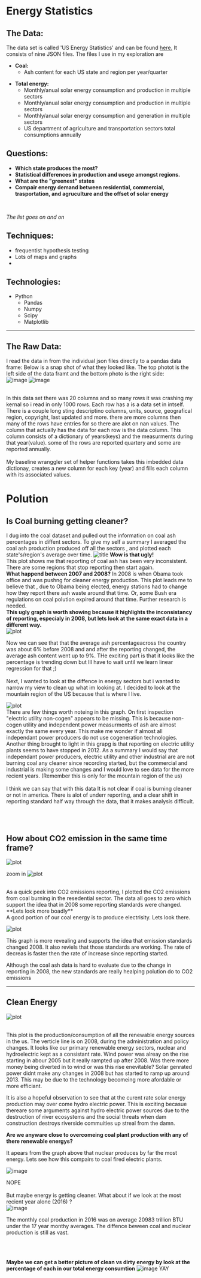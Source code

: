 # Energy Statistics

## The Data:
The data set  is called 'US Energy Statistics' and can be found [here.](https://www.kaggle.com/sohier/us-energy-statistics?select=TOTAL.json) It consists of nine JSON files. The files I use in my exploration are<br>
 - **Coal:** 
   - Ash content for each US state and region per year/quarter 
   

 <!--**Electric system operating data:** hourly demand for electric per state
 - **International:** annual petroleum stock per country per year
 - **Natural Gas:**
     - Weekly working underground storage by US region
     - Price and amount of monlthy re-exports to Portugal
     - Weekly and daily futures contracts
 - **Petroleum:**  Cushing, OK WTI Spot Price FOB, Daily
 - **Petroleum Imports:** Monthly imports per US region and international export location, per refinment level
 - **State energy data system:** 
    - Net interstate flow of electricity per state
    - Biomass total consumtion per state
    - Biomass inputs per state

 - **Short term energy outlook:** Quarterly Consumption and production for crude and distilled oil in different sectors internationaly-->
  - **Total energy:** 
     - Monthly/anual solar energy consumption and production in multiple sectors
     - Monthly/anual solar energy consumption and production in multiple sectors
     - Monthly/anual solar energy consumption and generation in multiple sectors
     - US department of agriculture and transportation sectors total consumptions annually

## Questions:

 - **Which state produces the most?**
 - **Statistical differences in production and usege amongst regions.**
 - **What are the "greenest" states**
 - **Compair energy demand between residential, commercial, trasportation, and agruculture and the offset of solar energy**
<br>

 *The list goes on and on*

## Techniques:
 - frequentist hypothesis testing
 - Lots of maps and graphs
 - 

## Technologies:
 - Python
    - Pandas
    - Numpy
    - Scipy
    - Matplotlib

 __________

## The Raw Data:
I read the data in from the individual json files directly to a pandas data frame: Below is a snap shot of what they looked like. The top photot is the left side of the data framt and the bottom photo is the right side:<br>
![image](images/raw1.png)
![image](images/raw2.png)
<!--<img src="images/raw1.png" alt="raw" width="250" height='75'/><img src="images/raw2.png" alt="raw" width="250" height='75'/>-->
<br>
In this data set there was 20 columns and so many rows it was crashing my kernal so i read in only 1000 rows. Each row has a is a data set in intself. There is a couple long sting descriptino columns, units, source, geografical region, copyright, last updated and more. there are more columns then many of the rows have entries for so there are alot on nan values. The column that actually has the data for each row is the data column. This column consists of a dictionary of years(keys) and the measurments during that year(value). some of the rows are reported quartery and some are reported annually. <br>
<br>
My baseline wranggler set of helper functions takes this imbedded data dictionay, creates a new column for each key (year) and fills each column with its associated values.





 # Polution

## Is Coal burning getting cleaner?<br>
 I dug into the coal dataset and pulled out the information on coal ash percentages in diffent sectors. To give my self a summary I averaged the coal ash production produced off all the sectors , and plotted each state's/region's average over time. </b>
 ![title](images/ugly-coal-ash2.png)
 </b>
**Wow is that ugly!**<br>
This plot shows me that reporting of coal ash has been very inconsistent. There are some regions that stop reporting then start again. <br>
**What happend between 2007 and 2008?**
In 2008 is when Obama took office and was pushng for cleaner energy production. This plot leads me to believe that , due to Obama being elected, energy stations had to change how they report there ash waste around that time. Or, some Bush era regulations on coal polution expired around that time. Further research is needed.<br>
**This ugly graph is worth showing because it highlights the inconsistancy of reporting, especialy in 2008, but lets look at the same exact data in a different way.**<br>
![plot](images/ave-coal-ash2.png)

Now we can see that that the average ash percentageacross the country was about 6% before 2008 and and after the reporting changed, the average ash content went up to 9%. THe exciting part is that it looks like the percentage is trending down but Ill have to wait until we learn linear regression for that ;)<br>
<br>
Next, I wanted to look at the diffence in energy sectors but i wanted to narrow my view to clean up what im looking at. I decided to look at the mountain region of the US because that is where I live. <br>

![plot](images/mountain-ash.png)
<br>
There are few things worth noteing in this graph. On first inspection "electric utility non-cogen" appears to be missing.  This is because non-cogen utility and independent power measurments of ash are almost exactly the same every year. This make me wonder if almost all independant power producers do not use cogeneration technologies. Another thing brought to light in this grapg is that reporting on electric utility plants seems to have stopped in 2012. As a summary I would say that independant power producers, electric utility and other industrial are are not burning coal any cleaner since recording started, but the commercial and industrial is making some changes and I would love to see data for the more recient years. (Remember this is only for the mountain region of the us)
<br>
<br>
I think we can say that with this data It is not clear if coal is burning cleaner or not in america. There is alot of underr reporting, and a clear shift in reporting standard half way through the data, that it makes analysis difficult. 


<br>
<br>

## How about CO2 emission in the same time frame?


![plot](images/residential_coal_burning2.png)

zoom in
![plot](images/co2_res_2000b.png)

</br>
As a quick peek into CO2 emissions reporting, I plotted the CO2 emissions from coal burning in the resedential sector. The data all goes to zero which support the idea that in 2008 some reporting standards were changed. 
<br>
**Lets look more boadly**<br> A good portion of our coal energy is to produce electrisity. Lets look there.

![plot](images/co2_coal_electric5.png)

This graph is more revealing and supports the idea that emission standards changed 2008. It also reviels that those standards are working. The rate of decreas is faster then the rate of increase since reporting started.

Although the coal ash data is hard to evaluate due to the change in reporting in 2008, the new standards are really healping polution do to CO2 emissions
_____
## Clean Energy
![plot](images/renewable_production5.png)

<br>
This plot is the production/consumption of all the renewable energy sources in the us. The verticle line is on 2008, during the administration and policy changes. It looks like our primary renewable energy sectors, nuclear and hydroelectric kept as a consistant rate. Wind power was alreay on the rise starting in abour 2005 but it really rampted up after 2008. Was there more money being diverted in to wind or was this rise enevitable? Solar genrated power didnt make any changes in 2008 but has started to ramp up around 2013. This may be due to the technology becomeing more afordable or more efficiant. <br>

It is also a hopeful observation to see that at the curent rate solar energy production may over come hydro electric power. This is exciting becasue thereare some arguments against hydro electric power sources due to the destruction of river ecosystems and the social threats when dam construction destroys riverside commuities up streal from the damn.
<br>

**Are we anyware close to overcomeing coal plant production with any of there renewable energys?** <br>

It apears from the graph above that nuclear produces by far the most energy. Lets see how this compairs to coal fired electric plants.

![image](images/17yr-monthly-coal-nuc5.png)

NOPE
<br>
<br>
But maybe energy is getting cleaner. What about if we look at the most recient year alone (2016)
? <br>
![image](images/2016-coal-nuc5.png)

The monthly coal production in 2016 was on average 20983 trillion BTU under the 17 year monthy averages. The diffence beween coal and nuclear production is still as vast.

<br>
<br>

**Maybe we can get a better picture of clean vs dirty energy by look at the percentage of each in our total energy consumtion**
![image](images/percent-clean5.png)
YAY

